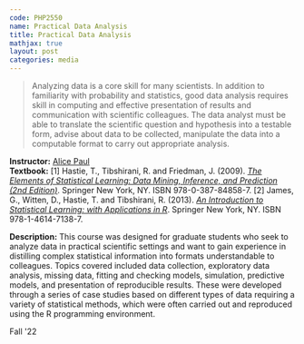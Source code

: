 ```yaml
---
code: PHP2550 
name: Practical Data Analysis 
title: Practical Data Analysis 
mathjax: true
layout: post
categories: media
---
```


>  Analyzing data is a core skill for many scientists. In addition to familiarity with probability and statistics, good data analysis requires skill in computing and effective presentation of results and communication with scientific colleagues. The data analyst must be able to translate the scientific question and hypothesis into a testable form, advise about data to be collected, manipulate the data into a computable format to carry out appropriate analysis.

**Instructor:** [Alice Paul](https://vivo.brown.edu/display/apaul6) <br>
**Textbook:** [1] Hastie, T., Tibshirani, R. and Friedman, J. (2009). [*The Elements of Statistical Learning: Data Mining, Inference, and Prediction (2nd Edition)*](https://hastie.su.domains/Papers/ESLII.pdf). Springer New York, NY. ISBN 978-0-387-84858-7. [2] James, G., Witten, D., Hastie, T. and Tibshirani, R. (2013). [*An Introduction to Statistical Learning: with Applications in R*](https://hastie.su.domains/ISLR2/ISLRv2_website.pdf). Springer New York, NY. ISBN 978-1-4614-7138-7. 

**Description:** This course was designed for graduate students who seek to analyze data in practical scientific settings and want to gain experience in distilling complex statistical information into formats understandable to colleagues. Topics covered included data collection, exploratory data analysis, missing data, fitting and checking models, simulation, predictive models, and presentation of reproducible results. These were developed through a series of case studies based on different types of data requiring a variety of statistical methods, which were often carried out and reproduced using the R programming environment.

Fall '22
